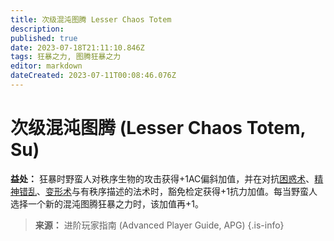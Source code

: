 ```yaml
---
title: 次级混沌图腾 Lesser Chaos Totem
description: 
published: true
date: 2023-07-18T21:11:10.846Z
tags: 狂暴之力, 图腾狂暴之力
editor: markdown
dateCreated: 2023-07-11T00:08:46.076Z
---
```


# 次级混沌图腾 (Lesser Chaos Totem, Su)

**益处：** 狂暴时野蛮人对秩序生物的攻击获得+1AC偏斜加值，并在对抗[困惑术](/法术列表/困惑术_Confusion)、[精神错乱](/法术列表/精神错乱_Insanity)、[变形术](/法术列表/变形术_Polymorph)与有秩序描述的法术时，豁免检定获得+1抗力加值。每当野蛮人选择一个新的混沌图腾狂暴之力时，该加值再+1。

> **来源：** 进阶玩家指南 (Advanced Player Guide, APG)
{.is-info}
